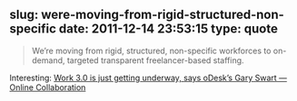 slug: were-moving-from-rigid-structured-non-specific
date: 2011-12-14 23:53:15
type: quote
---

> We’re moving from rigid, structured, non-specific workforces to on-demand, targeted transparent freelancer-based staffing.

Interesting: [Work 3.0 is just getting underway, says oDesk’s Gary Swart — Online Collaboration](http://gigaom.com/collaboration/odesk-network-2011/)
